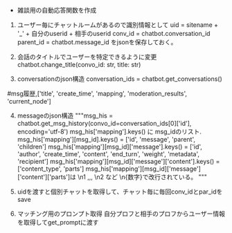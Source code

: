 * 雑談用の自動応答関数を作成

1. ユーザー毎にチャットルームがあるので識別情報として
uid = sitename + '_' + 自分のuserid + 相手のuserid
conv_id = chatbot.conversation_id
parent_id = chatbot.message_id
をjsonを保存しておく。

2. 会話のタイトルでユーザーを特定できるように変更
chatbot.change_title(convo_id: str, title: str)

3. conversationのjson構造
conversation_ids = chatbot.get_conversations()

#msg履歴,['title', 'create_time', 'mapping', 'moderation_results', 'current_node']

4. messageのjson構造
"""msg_his = chatbot.get_msg_history(convo_id=conversation_ids[0]['id'], encoding='utf-8')
msg_his['mapping'].keys() に msg_idのリスト.
msg_his['mapping'][msg_id].keys() = ['id', 'message', 'parent', 'children']
msg_his['mapping'][msg_id]['message'].keys() = ['id', 'author', 'create_time', 'content', 'end_turn', 'weight', 'metadata', 'recipient']
msg_his['mapping'][msg_id]['message']['content'].keys() = ['content_type', 'parts']
msg_his['mapping'][msg_id]['message']['content']['parts']は \n1 ,,, \n2 など \n{数字}で改行されている。
"""

5. uidを渡すと個別チャットを取得して、チャット毎に毎回conv_idとpar_idをsave

6. マッチング用のプロンプト取得
自分プロフと相手のプロフからユーザー情報を取得してget_promptに渡す